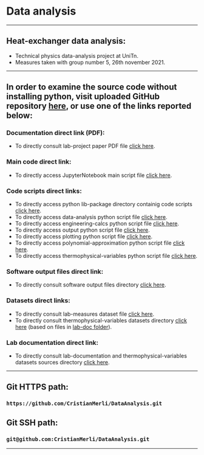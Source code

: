 # Data analysis
---
## Heat-exchanger data analysis:
* Technical physics data-analysis project at UniTn.
* Measures taken with group number 5, 26th november 2021.
---
## In order to examine the source code without installing python, visit uploaded GitHub repository [here](https://github.com/CristianMerli/DataAnalysis.git), or use one of the links reported below:
### Documentation direct link (PDF):
* To directly consult lab-project paper PDF file [click here](https://github.com/CristianMerli/DataAnalysis/blob/master/final_doc/cristian_merli_211384_paper.pdf).
### Main code direct link:
* To directly access JupyterNotebook main script file [click here](https://github.com/CristianMerli/DataAnalysis/blob/master/data_analysis/python/dataset_management.ipynb).
### Code scripts direct links:
* To directly access python lib-package directory containig code scripts [click here](https://github.com/CristianMerli/DataAnalysis/tree/master/data_analysis/python/libs).
* To directly access data-analysis python script file [click here](https://github.com/CristianMerli/DataAnalysis/blob/master/data_analysis/python/libs/data_analysis_lib.py).
* To directly access engineering-calcs python script file [click here](https://github.com/CristianMerli/DataAnalysis/blob/master/data_analysis/python/libs/eng_calcs_lib.py).
* To directly access output python script file [click here](https://github.com/CristianMerli/DataAnalysis/blob/master/data_analysis/python/libs/output_lib.py).
* To directly access plotting python script file [click here](https://github.com/CristianMerli/DataAnalysis/blob/master/data_analysis/python/libs/plotting_lib.py).
* To directly access polynomial-approximation python script file [click here](https://github.com/CristianMerli/DataAnalysis/blob/master/data_analysis/python/libs/poly_approx_lib.py).
* To directly access thermophysical-variables python script file [click here](https://github.com/CristianMerli/DataAnalysis/blob/master/data_analysis/python/libs/thermophys_vars_lib.py).
### Software output files direct link:
* To directly consult software output files directory [click here](https://github.com/CristianMerli/DataAnalysis/tree/master/final_doc/code_exports/output).
### Datasets direct links:
* To directly consult lab-measures dataset file [click here](https://github.com/CristianMerli/DataAnalysis/blob/master/data_analysis/dataset/scambiatore26112021_5.dat).
* To directly consult thermophysical-variables datasets directory [click here](https://github.com/CristianMerli/DataAnalysis/tree/master/data_analysis/thermophys_vars) (based on files in [lab-doc folder](https://github.com/CristianMerli/DataAnalysis/tree/master/lab_doc)).
### Lab documentation direct link:
* To directly consult lab-documentation and thermophysical-variables datasets sources directory [click here](https://github.com/CristianMerli/DataAnalysis/tree/master/lab_doc).
---
## Git HTTPS path:
### `https://github.com/CristianMerli/DataAnalysis.git`
## Git SSH path:
### `git@github.com:CristianMerli/DataAnalysis.git`
---
